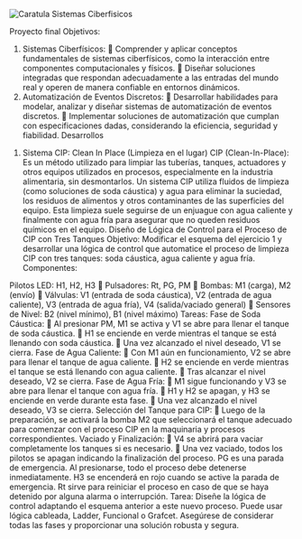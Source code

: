 

![Caratula Sistemas Ciberfisicos](https://github.com/guelo2019/Sistemas-Ciberfisico---Proyecto-Final/assets/46485082/6fa2dbfe-ddd7-4853-aa6c-683e441aff25)

Proyecto final
Objetivos: 
1. Sistemas Ciberfísicos: 
 Comprender y aplicar conceptos fundamentales de sistemas 
ciberfísicos, como la interacción entre componentes 
computacionales y físicos. 
 Diseñar soluciones integradas que respondan adecuadamente a 
las entradas del mundo real y operen de manera confiable en 
entornos dinámicos. 
2. Automatización de Eventos Discretos: 
 Desarrollar habilidades para modelar, analizar y diseñar sistemas 
de automatización de eventos discretos. 
 Implementar soluciones de automatización que cumplan con 
especificaciones dadas, considerando la eficiencia, seguridad y 
fiabilidad. 
Desarrollos 
1) Sistema CIP: Clean In Place (Limpieza en el lugar)
CIP (Clean-In-Place): Es un método utilizado para limpiar las tuberías, 
tanques, actuadores y otros equipos utilizados en procesos, especialmente en 
la industria alimentaria, sin desmontarlos. Un sistema CIP utiliza fluidos de 
limpieza (como soluciones de soda cáustica) y agua para eliminar la suciedad, 
los residuos de alimentos y otros contaminantes de las superficies del equipo. 
Esta limpieza suele seguirse de un enjuague con agua caliente y finalmente 
con agua fría para asegurar que no queden residuos químicos en el equipo. 
Diseño de Lógica de Control para el Proceso de CIP con Tres Tanques
Objetivo: Modificar el esquema del ejercicio 1 y desarrollar una lógica de 
control que automatice el proceso de limpieza CIP con tres tanques: soda 
cáustica, agua caliente y agua fría. 
Componentes:

Pilotos LED: H1, H2, H3 
 Pulsadores: Rt, PG, PM 
 Bombas: M1 (carga), M2 (envío) 
 Válvulas: V1 (entrada de soda cáustica), V2 (entrada de agua caliente), V3 
(entrada de agua fría), V4 (salida/vaciado general) 
 Sensores de Nivel: B2 (nivel mínimo), B1 (nivel máximo) 
Tareas:
Fase de Soda Cáustica:
 Al presionar PM, M1 se activa y V1 se abre para llenar el tanque de soda 
cáustica. 
 H1 se enciende en verde mientras el tanque se está llenando con soda 
cáustica. 
 Una vez alcanzado el nivel deseado, V1 se cierra. 
Fase de Agua Caliente:
 Con M1 aún en funcionamiento, V2 se abre para llenar el tanque de 
agua caliente. 
 H2 se enciende en verde mientras el tanque se está llenando con agua 
caliente. 
 Tras alcanzar el nivel deseado, V2 se cierra. 
Fase de Agua Fría:
 M1 sigue funcionando y V3 se abre para llenar el tanque con agua fría. 
 H1 y H2 se apagan, y H3 se enciende en verde durante esta fase. 
 Una vez alcanzado el nivel deseado, V3 se cierra. 
Selección del Tanque para CIP:
 Luego de la preparación, se activará la bomba M2 que seleccionará el 
tanque adecuado para comenzar con el proceso CIP en la maquinaria y 
procesos correspondientes. 
Vaciado y Finalización:
 V4 se abrirá para vaciar completamente los tanques si es necesario. 
 Una vez vaciado, todos los pilotos se apagan indicando la finalización del 
proceso. 
PG es una parada de emergencia. Al presionarse, todo el proceso debe 
detenerse inmediatamente. H3 se encenderá en rojo cuando se active la 
parada de emergencia. 
Rt sirve para reiniciar el proceso en caso de que se haya detenido por alguna 
alarma o interrupción. 
Tarea: 
Diseñe la lógica de control adaptando el esquema anterior a este nuevo 
proceso. Puede usar lógica cableada, Ladder, Funcional o Grafcet. Asegúrese 
de considerar todas las fases y proporcionar una solución robusta y segura. 
